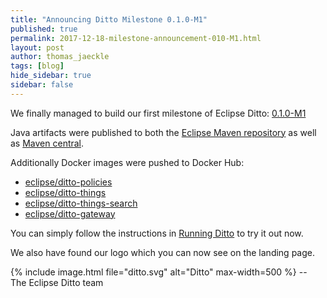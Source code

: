```yaml
---
title: "Announcing Ditto Milestone 0.1.0-M1"
published: true
permalink: 2017-12-18-milestone-announcement-010-M1.html
layout: post
author: thomas_jaeckle
tags: [blog]
hide_sidebar: true
sidebar: false
---
```


We finally managed to build our first milestone of Eclipse Ditto: [0.1.0-M1](release_notes_010-M1.html)

Java artifacts were published to both the [Eclipse Maven repository](https://repo.eclipse.org/content/repositories/ditto/)
as well as [Maven central](https://repo1.maven.org/maven2/org/eclipse/ditto/).

Additionally Docker images were pushed to Docker Hub:
* [eclipse/ditto-policies](https://hub.docker.com/r/eclipse/ditto-policies/)
* [eclipse/ditto-things](https://hub.docker.com/r/eclipse/ditto-things/)
* [eclipse/ditto-things-search](https://hub.docker.com/r/eclipse/ditto-things-search/)
* [eclipse/ditto-gateway](https://hub.docker.com/r/eclipse/ditto-gateway/)

You can simply follow the instructions in [Running Ditto](installation-running.html) to try it out now.

We also have found our logo which you can now see on the landing page.

{% include image.html file="ditto.svg" alt="Ditto" max-width=500 %}
--<br/>
The Eclipse Ditto team
